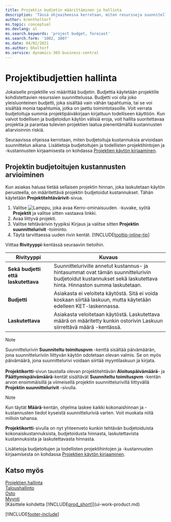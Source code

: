 ```yaml
---
title: Projektin budjetin määrittäminen ja hallinta
description: 'Tässä ohjeaiheessa kerrotaan, miten resursseja suunnitellaan ja ennakoidaan sekä miten projektin kustannukset määritetään kullekin projektille.'
author: brentholtorf
ms.topic: conceptual
ms.devlang: al
ms.search.keywords: 'project budget, forecast'
ms.search.form: '1002, 1007'
ms.date: 04/01/2021
ms.author: bholtorf
ms.service: dynamics-365-business-central
---
```

# <a name="manage-job-budgets"></a>Projektibudjettien hallinta

Jokaiselle projektille voi määrittää budjetin. Budjettia käytetään projektille kohdistettavien resurssien suunnittelussa. Budjetti voi olla joko yleisluonteinen budjetti, joka sisältää vain vähän tapahtumia, tai se voi sisältää monia tapahtumia, jotka on jaettu toimintotasoille. Voit verrata budjetoituja summia projektipäiväkirjaan kirjattuun todelliseen käyttöön. Kun valvot todellisen ja budjetoidun käytön välisiä eroja, voit hallita suoritettavaa projektia ja parantaa tulevien projektien laatua pienentämällä kustannusten aliarvioinnin riskiä.

Seuraavissa ohjeissa kerrotaan, miten budjetoituja kustannuksia arvioidaan suunnittelun aikana. Lisätietoja budjetoitujen ja todellisten projektihintojen ja -kustannusten kirjaamisesta on kohdassa [Projektien käytön kirjaaminen](projects-how-record-job-usage.md).  

## <a name="to-estimate-the-budgeted-costs-for-a-job"></a><a name="JobBudgetCosts"></a>Projektin budjetoitujen kustannusten arvioiminen
Kun asiakas haluaa tietää sellaisen projektin hinnan, joka laskutetaan käytön perusteella, on määritettävä projektin budjetoidut kustannukset. Tähän käytetään **Projektitehtävärivit**-sivua.

1. Valitse ![Lamppu, joka avaa Kerro-ominaisuuden.](media/ui-search/search_small.png "Kerro, mitä haluat tehdä") -kuvake, syötä **Projektit** ja valitse sitten vastaava linkki.  
2. Avaa liittyvä projekti.
3. Valitse tehtävärivin tyypiksi Kirjaus ja valitse sitten **Projektin suunnittelurivit** -toiminto.
4. Täytä tarvittaessa uuden rivin kentät. [!INCLUDE[tooltip-inline-tip](includes/tooltip-inline-tip_md.md)]   

Viittaa **Rivityyppi**-kentässä seuraaviin tietoihin.  

| Rivityyppi | Kuvaus |
| --- | --- |
| **Sekä budjetti että laskutettava** |Suunnitteluriville annetut kustannus- ja hintasummat ovat tämän suunnittelurivin budjetoidut kustannukset sekä laskutettava hinta. Hinnaston summa laskutetaan. |
| **Budjetti** |Asiakasta ei veloiteta käytöstä. Sitä ei voida koskaan siirtää laskuun, mutta käytetään edelleen KET-laskennassa. |
| **Laskutettava** |Asiakasta veloitetaan käytöstä. Laskutettava määrä on määritetty kunkin ostorivin Laskuun siirrettävä määrä -kentässä. |

> [!NOTE]  
> Suunnittelurivin **Suunniteltu toimituspvm** -kenttä sisältää päivämäärän, jona suunnitteluriviin liittyvän käytön odotetaan olevan valmis. Se on myös päivämäärä, jona suunnittelurivi voidaan siirtää myyntilaskuun ja kirjata. <br /><br /> **Projektikortti**-sivun taustalla olevan projektitehtävän **Aloituspäivämäärä**- ja **Päättymispäivämäärä**-kentät sisältävät **Suunniteltu toimituspvm** -kentän arvon ensimmäisillä ja viimeisellä projektin suunnittelurivillä liittyvällä **Projektin suunnittelurivit** -sivulla.

> [!NOTE]  
>   Kun täytät **Määrä**-kentän, ohjelma laskee kaikki kokonaishinnan ja -kustannusten tiedot kyseistä suunnitteluriviä varten. Voit muokata niitä milloin tahansa.

**Projektikortti**-sivulla on nyt yhteenveto kunkin tehtävän budjetoiduista kokonaiskustannuksista, budjetoidusta hinnasta, laskutettavista kustannuksista ja laskutettavasta hinnasta.

Lisätietoja budjetoitujen ja todellisten projektihintojen ja -kustannusten kirjaamisesta on kohdassa [Projektien käytön kirjaaminen](projects-how-record-job-usage.md).

## <a name="see-also"></a>Katso myös

[Projektien hallinta](projects-manage-projects.md)  
[Taloushallinto](finance.md)  
[Osto](purchasing-manage-purchasing.md)  
[Myynti](sales-manage-sales.md)  
[Käsittele kohdetta [!INCLUDE[prod_short](includes/prod_short.md)]](ui-work-product.md)  


[!INCLUDE[footer-include](includes/footer-banner.md)]
